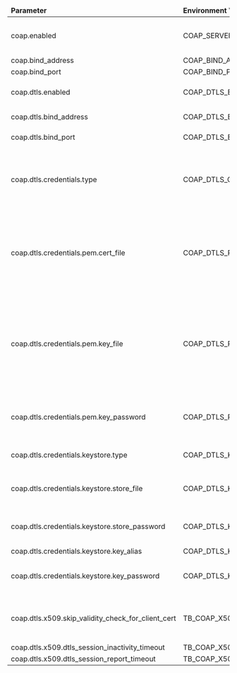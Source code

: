 <table>
  <thead>
      <tr>
          <td style="width: 25%"><b>Parameter</b></td><td style="width: 30%"><b>Environment Variable</b></td><td style="width: 15%"><b>Default Value</b></td><td style="width: 30%"><b>Description</b></td>
      </tr>
  </thead>
  <tbody>
      <tr>
          <td>coap.enabled</td>
          <td>COAP_SERVER_ENABLED</td>
          <td>true</td>
          <td>Enable/disable coap transport protocol.</td>
      </tr>
      <tr>
          <td>coap.bind_address</td>
          <td>COAP_BIND_ADDRESS</td>
          <td>0.0.0.0</td>
          <td></td>
      </tr>
      <tr>
          <td>coap.bind_port</td>
          <td>COAP_BIND_PORT</td>
          <td>5683</td>
          <td></td>
      </tr>
      <tr>
          <td>coap.dtls.enabled</td>
          <td>COAP_DTLS_ENABLED</td>
          <td>false</td>
          <td>Enable/disable DTLS 1.2 support</td>
      </tr>
      <tr>
          <td>coap.dtls.bind_address</td>
          <td>COAP_DTLS_BIND_ADDRESS</td>
          <td>0.0.0.0</td>
          <td>CoAP DTLS bind address</td>
      </tr>
      <tr>
          <td>coap.dtls.bind_port</td>
          <td>COAP_DTLS_BIND_PORT</td>
          <td>5684</td>
          <td>CoAP DTLS bind port</td>
      </tr>
      <tr>
          <td>coap.dtls.credentials.type</td>
          <td>COAP_DTLS_CREDENTIALS_TYPE</td>
          <td>PEM</td>
          <td>Server credentials type (PEM - pem certificate file; KEYSTORE - java keystore)</td>
      </tr>
      <tr>
          <td>coap.dtls.credentials.pem.cert_file</td>
          <td>COAP_DTLS_PEM_CERT</td>
          <td>coapserver.pem</td>
          <td>Path to the server certificate file (holds server certificate or certificate chain, may include server private key)</td>
      </tr>
      <tr>
          <td>coap.dtls.credentials.pem.key_file</td>
          <td>COAP_DTLS_PEM_KEY</td>
          <td>coapserver_key.pem</td>
          <td>Path to the server certificate private key file. Optional by default. Required if the private key is not present in server certificate file;</td>
      </tr>
      <tr>
          <td>coap.dtls.credentials.pem.key_password</td>
          <td>COAP_DTLS_PEM_KEY_PASSWORD</td>
          <td>server_key_password</td>
          <td>Server certificate private key password (optional)</td>
      </tr>
      <tr>
          <td>coap.dtls.credentials.keystore.type</td>
          <td>COAP_DTLS_KEY_STORE_TYPE</td>
          <td>JKS</td>
          <td>Type of the key store (JKS or PKCS12)</td>
      </tr>
      <tr>
          <td>coap.dtls.credentials.keystore.store_file</td>
          <td>COAP_DTLS_KEY_STORE</td>
          <td>coapserver.jks</td>
          <td>Path to the key store that holds the SSL certificate</td>
      </tr>
      <tr>
          <td>coap.dtls.credentials.keystore.store_password</td>
          <td>COAP_DTLS_KEY_STORE_PASSWORD</td>
          <td>server_ks_password</td>
          <td>Password used to access the key store</td>
      </tr>
      <tr>
          <td>coap.dtls.credentials.keystore.key_alias</td>
          <td>COAP_DTLS_KEY_ALIAS</td>
          <td>serveralias</td>
          <td>Key alias</td>
      </tr>
      <tr>
          <td>coap.dtls.credentials.keystore.key_password</td>
          <td>COAP_DTLS_KEY_PASSWORD</td>
          <td>server_key_password</td>
          <td>Password used to access the key</td>
      </tr>
      <tr>
          <td>coap.dtls.x509.skip_validity_check_for_client_cert</td>
          <td>TB_COAP_X509_DTLS_SKIP_VALIDITY_CHECK_FOR_CLIENT_CERT</td>
          <td>false</td>
          <td>Skip certificate validity check for client certificates.</td>
      </tr>
      <tr>
          <td>coap.dtls.x509.dtls_session_inactivity_timeout</td>
          <td>TB_COAP_X509_DTLS_SESSION_INACTIVITY_TIMEOUT</td>
          <td>86400000</td>
          <td></td>
      </tr>
      <tr>
          <td>coap.dtls.x509.dtls_session_report_timeout</td>
          <td>TB_COAP_X509_DTLS_SESSION_REPORT_TIMEOUT</td>
          <td>1800000</td>
          <td></td>
      </tr>
  </tbody>
</table>
